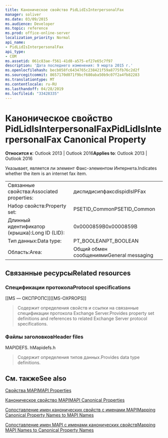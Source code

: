```yaml
---
title: Каноническое свойство PidLidIsInterpersonalFax
manager: soliver
ms.date: 03/09/2015
ms.audience: Developer
ms.topic: reference
ms.prod: office-online-server
localization_priority: Normal
api_name:
- PidLidIsInterpersonalFax
api_type:
- COM
ms.assetid: 061c83ae-f561-41d8-a575-ef27e65c7f97
description: 'Дата последнего изменения: 9 марта 2015 г.'
ms.openlocfilehash: becb058fc6434765c238421f59a8775fb76c2d2f
ms.sourcegitcommit: 8657170d071f9bcf680aba50b9c07f2a4fb82283
ms.translationtype: MT
ms.contentlocale: ru-RU
ms.lasthandoff: 04/28/2019
ms.locfileid: "33428335"
---
```

# <a name="pidlidisinterpersonalfax-canonical-property"></a><span data-ttu-id="2e991-103">Каноническое свойство PidLidIsInterpersonalFax</span><span class="sxs-lookup"><span data-stu-id="2e991-103">PidLidIsInterpersonalFax Canonical Property</span></span>

  
  
<span data-ttu-id="2e991-104">**Относится к**: Outlook 2013 | Outlook 2016</span><span class="sxs-lookup"><span data-stu-id="2e991-104">**Applies to**: Outlook 2013 | Outlook 2016</span></span> 
  
<span data-ttu-id="2e991-105">Указывает, является ли элемент Факс-элементом Интернета.</span><span class="sxs-lookup"><span data-stu-id="2e991-105">Indicates whether the item is an internet fax item.</span></span>
  
|||
|:-----|:-----|
|<span data-ttu-id="2e991-106">Связанные свойства:</span><span class="sxs-lookup"><span data-stu-id="2e991-106">Associated properties:</span></span>  <br/> |<span data-ttu-id="2e991-107">диспидисипфакс</span><span class="sxs-lookup"><span data-stu-id="2e991-107">dispidIsIPFax</span></span>  <br/> |
|<span data-ttu-id="2e991-108">Набор свойств:</span><span class="sxs-lookup"><span data-stu-id="2e991-108">Property set:</span></span>  <br/> |<span data-ttu-id="2e991-109">PSETID_Common</span><span class="sxs-lookup"><span data-stu-id="2e991-109">PSETID_Common</span></span>  <br/> |
|<span data-ttu-id="2e991-110">Длинный идентификатор (крышка):</span><span class="sxs-lookup"><span data-stu-id="2e991-110">Long ID (LID):</span></span>  <br/> |<span data-ttu-id="2e991-111">0x0000859B</span><span class="sxs-lookup"><span data-stu-id="2e991-111">0x0000859B</span></span>  <br/> |
|<span data-ttu-id="2e991-112">Тип данных:</span><span class="sxs-lookup"><span data-stu-id="2e991-112">Data type:</span></span>  <br/> |<span data-ttu-id="2e991-113">PT_BOOLEAN</span><span class="sxs-lookup"><span data-stu-id="2e991-113">PT_BOOLEAN</span></span>  <br/> |
|<span data-ttu-id="2e991-114">Область:</span><span class="sxs-lookup"><span data-stu-id="2e991-114">Area:</span></span>  <br/> |<span data-ttu-id="2e991-115">Общий обмен сообщениями</span><span class="sxs-lookup"><span data-stu-id="2e991-115">General messaging</span></span>  <br/> |
   
## <a name="related-resources"></a><span data-ttu-id="2e991-116">Связанные ресурсы</span><span class="sxs-lookup"><span data-stu-id="2e991-116">Related resources</span></span>

### <a name="protocol-specifications"></a><span data-ttu-id="2e991-117">Спецификации протокола</span><span class="sxs-lookup"><span data-stu-id="2e991-117">Protocol specifications</span></span>

<span data-ttu-id="2e991-118">[[MS — ОКСПРОПС]]</span><span class="sxs-lookup"><span data-stu-id="2e991-118">[[MS-OXPROPS]]</span></span> 
  
> <span data-ttu-id="2e991-119">Содержит определения свойств и ссылки на связанные спецификации протокола Exchange Server.</span><span class="sxs-lookup"><span data-stu-id="2e991-119">Provides property set definitions and references to related Exchange Server protocol specifications.</span></span>
    
### <a name="header-files"></a><span data-ttu-id="2e991-120">Файлы заголовков</span><span class="sxs-lookup"><span data-stu-id="2e991-120">Header files</span></span>

<span data-ttu-id="2e991-121">MAPIDEFS. h</span><span class="sxs-lookup"><span data-stu-id="2e991-121">Mapidefs.h</span></span>
  
> <span data-ttu-id="2e991-122">Содержит определения типов данных.</span><span class="sxs-lookup"><span data-stu-id="2e991-122">Provides data type definitions.</span></span>
    
## <a name="see-also"></a><span data-ttu-id="2e991-123">См. также</span><span class="sxs-lookup"><span data-stu-id="2e991-123">See also</span></span>



[<span data-ttu-id="2e991-124">Свойства MAPI</span><span class="sxs-lookup"><span data-stu-id="2e991-124">MAPI Properties</span></span>](mapi-properties.md)
  
[<span data-ttu-id="2e991-125">Каноническое свойство MAPI</span><span class="sxs-lookup"><span data-stu-id="2e991-125">MAPI Canonical Properties</span></span>](mapi-canonical-properties.md)
  
[<span data-ttu-id="2e991-126">Сопоставление имен канонических свойств с именами MAPI</span><span class="sxs-lookup"><span data-stu-id="2e991-126">Mapping Canonical Property Names to MAPI Names</span></span>](mapping-canonical-property-names-to-mapi-names.md)
  
[<span data-ttu-id="2e991-127">Сопоставление имен MAPI с именами канонических свойств</span><span class="sxs-lookup"><span data-stu-id="2e991-127">Mapping MAPI Names to Canonical Property Names</span></span>](mapping-mapi-names-to-canonical-property-names.md)

